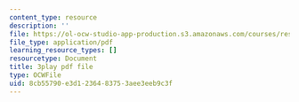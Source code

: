 ```yaml
---
content_type: resource
description: ''
file: https://ol-ocw-studio-app-production.s3.amazonaws.com/courses/res-ll-005-mathematics-of-big-data-and-machine-learning-january-iap-2020/8cb55790e3d1236483753aee3eeb9c3f_hMUpevQzNzY.pdf
file_type: application/pdf
learning_resource_types: []
resourcetype: Document
title: 3play pdf file
type: OCWFile
uid: 8cb55790-e3d1-2364-8375-3aee3eeb9c3f
---
```

